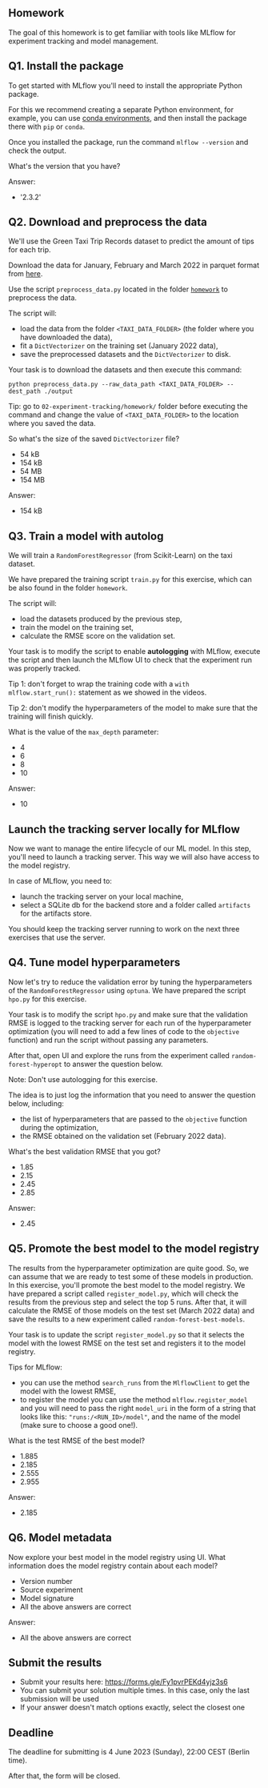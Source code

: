 ## Homework

The goal of this homework is to get familiar with tools like MLflow for experiment tracking and 
model management.


## Q1. Install the package

To get started with MLflow you'll need to install the appropriate Python package.

For this we recommend creating a separate Python environment, for example, you can use [conda environments](https://docs.conda.io/projects/conda/en/latest/user-guide/getting-started.html#managing-envs), 
and then install the package there with `pip` or `conda`.

Once you installed the package, run the command `mlflow --version` and check the output.

What's the version that you have?

Answer:
-  '2.3.2'


## Q2. Download and preprocess the data

We'll use the Green Taxi Trip Records dataset to predict the amount of tips for each trip. 

Download the data for January, February and March 2022 in parquet format from [here](https://www1.nyc.gov/site/tlc/about/tlc-trip-record-data.page).

Use the script `preprocess_data.py` located in the folder [`homework`](homework) to preprocess the data.

The script will:

* load the data from the folder `<TAXI_DATA_FOLDER>` (the folder where you have downloaded the data),
* fit a `DictVectorizer` on the training set (January 2022 data),
* save the preprocessed datasets and the `DictVectorizer` to disk.

Your task is to download the datasets and then execute this command:

```
python preprocess_data.py --raw_data_path <TAXI_DATA_FOLDER> --dest_path ./output
```

Tip: go to `02-experiment-tracking/homework/` folder before executing the command and change the value of `<TAXI_DATA_FOLDER>` to the location where you saved the data.

So what's the size of the saved `DictVectorizer` file?

* 54 kB
* 154 kB
* 54 MB
* 154 MB

Answer:
- 154 kB

## Q3. Train a model with autolog

We will train a `RandomForestRegressor` (from Scikit-Learn) on the taxi dataset.

We have prepared the training script `train.py` for this exercise, which can be also found in the folder `homework`. 

The script will:

* load the datasets produced by the previous step,
* train the model on the training set,
* calculate the RMSE score on the validation set.

Your task is to modify the script to enable **autologging** with MLflow, execute the script and then launch the MLflow UI to check that the experiment run was properly tracked. 

Tip 1: don't forget to wrap the training code with a `with mlflow.start_run():` statement as we showed in the videos.

Tip 2: don't modify the hyperparameters of the model to make sure that the training will finish quickly.

What is the value of the `max_depth` parameter:

* 4
* 6
* 8
* 10

Answer:
- 10


## Launch the tracking server locally for MLflow

Now we want to manage the entire lifecycle of our ML model. In this step, you'll need to launch a tracking server. This way we will also have access to the model registry. 

In case of MLflow, you need to:

* launch the tracking server on your local machine,
* select a SQLite db for the backend store and a folder called `artifacts` for the artifacts store.

You should keep the tracking server running to work on the next three exercises that use the server.


## Q4. Tune model hyperparameters

Now let's try to reduce the validation error by tuning the hyperparameters of the `RandomForestRegressor` using `optuna`. 
We have prepared the script `hpo.py` for this exercise. 

Your task is to modify the script `hpo.py` and make sure that the validation RMSE is logged to the tracking server for each run of the hyperparameter optimization (you will need to add a few lines of code to the `objective` function) and run the script without passing any parameters.

After that, open UI and explore the runs from the experiment called `random-forest-hyperopt` to answer the question below.

Note: Don't use autologging for this exercise.

The idea is to just log the information that you need to answer the question below, including:

* the list of hyperparameters that are passed to the `objective` function during the optimization,
* the RMSE obtained on the validation set (February 2022 data).

What's the best validation RMSE that you got?

* 1.85
* 2.15
* 2.45
* 2.85

Answer:
-  2.45


## Q5. Promote the best model to the model registry

The results from the hyperparameter optimization are quite good. So, we can assume that we are ready to test some of these models in production. 
In this exercise, you'll promote the best model to the model registry. We have prepared a script called `register_model.py`, which will check the results from the previous step and select the top 5 runs. 
After that, it will calculate the RMSE of those models on the test set (March 2022 data) and save the results to a new experiment called `random-forest-best-models`.

Your task is to update the script `register_model.py` so that it selects the model with the lowest RMSE on the test set and registers it to the model registry.

Tips for MLflow:

* you can use the method `search_runs` from the `MlflowClient` to get the model with the lowest RMSE,
* to register the model you can use the method `mlflow.register_model` and you will need to pass the right `model_uri` in the form of a string that looks like this: `"runs:/<RUN_ID>/model"`, and the name of the model (make sure to choose a good one!).

What is the test RMSE of the best model?

* 1.885
* 2.185
* 2.555
* 2.955

Answer:
- 2.185

## Q6. Model metadata

Now explore your best model in the model registry using UI. What information does the model registry contain about each model?

* Version number
* Source experiment
* Model signature
* All the above answers are correct

Answer:
- All the above answers are correct




## Submit the results

* Submit your results here: https://forms.gle/Fy1pvrPEKd4yjz3s6
* You can submit your solution multiple times. In this case, only the last submission will be used
* If your answer doesn't match options exactly, select the closest one


## Deadline

The deadline for submitting is 4 June 2023 (Sunday), 22:00 CEST (Berlin time). 

After that, the form will be closed.
